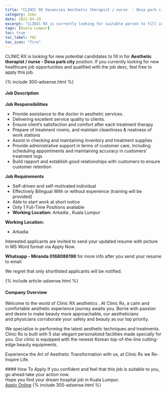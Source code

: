 ```yaml
---
title: "CLINIC RX Vacancies Aesthetic therapist / nurse  - Desa park city" 
category: Jobs 
date: 2021-04-29 
excerpt: "CLINIC RX is currently looking for suitable person to fill in the Aesthetic therapist / nurse  - Desa park city which positioned at Kuala Lumpur" 
tags: [Kuala Lumpur] 
toc: true 
toc_label: TOC 
toc_icon: "fire" 
--- 
```


<p>CLINIC RX is looking for new potential candidates to fill in for <b>Aesthetic therapist / nurse  - Desa park city</b> position. If you currently looking for new healthcare job opportunities and qualified with the job desc, feel free to apply this job.
</p>{% include 300-adsense.html %} 
<div><div><h4>Job Description</h4></div><div><div><span><div><p><strong>Job Responsibilities</strong></p><ul><li>Provide assistance to the doctor in aesthetic services.</li><li>Delivering excellent service quality to clients.</li><li>Ensure client&#8217;s satisfaction and comfort after each treatment therapy</li><li>Prepare of treatment rooms, and maintain cleanliness &amp; neatness of work stations</li><li>Assist in checking and maintaining inventory and treatment supplies</li><li>Provide administrative support in terms of customer care, including scheduling appointments and maintaining accuracy in customers&#8217; treatment logs</li><li>Build rapport and establish good relationships with customers to ensure customer retention</li></ul><p><strong>Job Requirements</strong></p><ul><li>Self-driven and self-motivated individual</li><li>Effectively Bilingual With or without experience (training will be provided)</li><li>Able to start work at short notice</li><li>Only 1 Full-Time Positions available</li><li><strong>Working Location:</strong> Arkadia , Kuala Lumpur</li></ul><p><strong>Working Location:</strong></p><ul><li>Arkadia</li></ul><p>Interested applicants are invited to send your updated resume with picture in MS Word format via Apply Now.</p><p><strong>Whatsapp - Miranda 0168086198</strong>&#160;for more info after you send your resume to email</p><p>We regret that only shortlisted applicants will be notified.</p></div></span></div></div></div> 
{% include article-adsense.html %} 
<div><div><h4>Company Overview</h4></div><div><div><span><div><p>Welcome to the world of Clinic RX aesthetics . At Clinic Rx, a calm and comfortable aesthetic experience journey awaits you. Borne with passion and desire to make beauty more approachable, our aestheticians and&#160;physicians corroborate your safety and beauty as our top priority.</p><p>We specialize&#160;in performing the latest aesthetic techniques and treatments. Clinic Rx is built with 5 star elegant personalized facilities made specially for you. Our clinic is equipped with the newest Korean top-of-the-line cutting-edge beauty equipments.</p><p>Experience the Art of Aesthetic Transformation with us, at Clinic Rx we Re-Inspire Life.</p></div></span></div></div></div> 
#### How To Apply 
If you confident and feel that this job is suitable to you, go ahead take your action now. <br/> 
Hope you find your dream hospital job in Kuala Lumpur. <br/> 
<a href="https://www.jobstreet.com.my/en/job/aesthetic-therapist-nurse-desa-park-city-4536612?jobId=jobstreet-my-job-4536612" class="btn btn--warning" target="_blank" rel="nofollow noopenner">Apply Online</a> 
{% include 300-adsense.html %} 